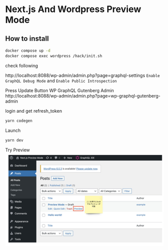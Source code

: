 # Next.js And Wordpress Preview Mode

## How to install

```bash
docker compose up -d
docker compose exec wordpress /hack/init.sh
```

check following

http://localhost:8088/wp-admin/admin.php?page=graphql-settings
`Enable GraphQL Debug Mode` and `Enable Public Introspection`

Press Update Button
WP GraphQL Gutenberg Admin
http://localhost:8088/wp-admin/admin.php?page=wp-graphql-gutenberg-admin

login and get refresh_token

```sh
yarn codegen
```

Launch

```sh
yarn dev
```

Try Preview
![Preview](./docs/preview_button.jpg)
